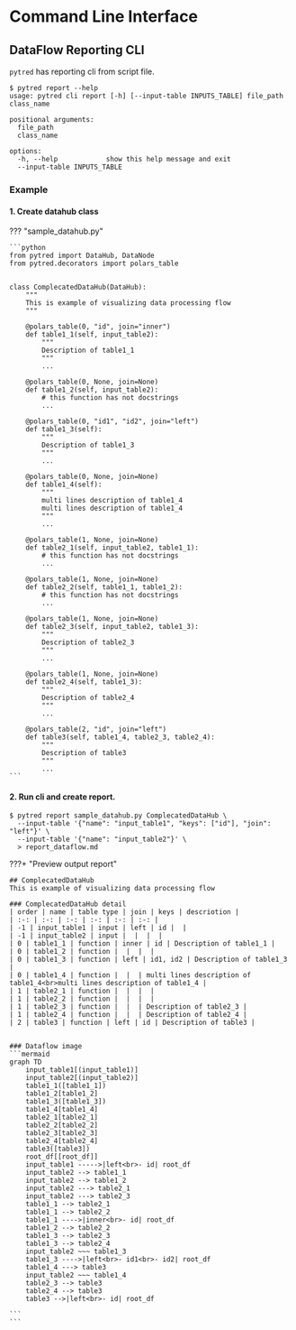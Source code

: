 # Command Line Interface


## DataFlow Reporting CLI
`pytred` has reporting cli from script file.

```
$ pytred report --help
usage: pytred cli report [-h] [--input-table INPUTS_TABLE] file_path class_name

positional arguments:
  file_path
  class_name

options:
  -h, --help            show this help message and exit
  --input-table INPUTS_TABLE
```

### Example
#### 1. Create datahub class
??? "sample_datahub.py"

    ```python
    from pytred import DataHub, DataNode
    from pytred.decorators import polars_table


    class ComplecatedDataHub(DataHub):
        """
        This is example of visualizing data processing flow
        """

        @polars_table(0, "id", join="inner")
        def table1_1(self, input_table2):
            """
            Description of table1_1
            """
            ...

        @polars_table(0, None, join=None)
        def table1_2(self, input_table2):
            # this function has not docstrings
            ...

        @polars_table(0, "id1", "id2", join="left")
        def table1_3(self):
            """
            Description of table1_3
            """
            ...

        @polars_table(0, None, join=None)
        def table1_4(self):
            """
            multi lines description of table1_4
            multi lines description of table1_4
            """
            ...

        @polars_table(1, None, join=None)
        def table2_1(self, input_table2, table1_1):
            # this function has not docstrings
            ...

        @polars_table(1, None, join=None)
        def table2_2(self, table1_1, table1_2):
            # this function has not docstrings
            ...

        @polars_table(1, None, join=None)
        def table2_3(self, input_table2, table1_3):
            """
            Description of table2_3
            """
            ...

        @polars_table(1, None, join=None)
        def table2_4(self, table1_3):
            """
            Description of table2_4
            """
            ...

        @polars_table(2, "id", join="left")
        def table3(self, table1_4, table2_3, table2_4):
            """
            Description of table3
            """
            ...
    ```

#### 2. Run cli and create report.

```
$ pytred report sample_datahub.py ComplecatedDataHub \
  --input-table '{"name": "input_table1", "keys": ["id"], "join": "left"}' \
  --input-table '{"name": "input_table2"}' \
  > report_dataflow.md
```

???+ "Preview output report"
    
    ## ComplecatedDataHub
    This is example of visualizing data processing flow

    ### ComplecatedDataHub detail
    | order | name | table type | join | keys | descriotion |
    | :-: | :-: | :-: | :-: | :-: | :-: |
    | -1 | input_table1 | input | left | id |  |
    | -1 | input_table2 | input |  |  |  |
    | 0 | table1_1 | function | inner | id | Description of table1_1 |
    | 0 | table1_2 | function |  |  |  |
    | 0 | table1_3 | function | left | id1, id2 | Description of table1_3 |
    | 0 | table1_4 | function |  |  | multi lines description of table1_4<br>multi lines description of table1_4 |
    | 1 | table2_1 | function |  |  |  |
    | 1 | table2_2 | function |  |  |  |
    | 1 | table2_3 | function |  |  | Description of table2_3 |
    | 1 | table2_4 | function |  |  | Description of table2_4 |
    | 2 | table3 | function | left | id | Description of table3 |


    ### Dataflow image
    ```mermaid
    graph TD
        input_table1[(input_table1)]
        input_table2[(input_table2)]
        table1_1([table1_1])
        table1_2[table1_2]
        table1_3([table1_3])
        table1_4[table1_4]
        table2_1[table2_1]
        table2_2[table2_2]
        table2_3[table2_3]
        table2_4[table2_4]
        table3([table3])
        root_df[[root_df]]
        input_table1 ----->|left<br>- id| root_df
        input_table2 --> table1_1
        input_table2 --> table1_2
        input_table2 ---> table2_1
        input_table2 ---> table2_3
        table1_1 --> table2_1
        table1_1 --> table2_2
        table1_1 ---->|inner<br>- id| root_df
        table1_2 --> table2_2
        table1_3 --> table2_3
        table1_3 --> table2_4
        input_table2 ~~~ table1_3
        table1_3 ---->|left<br>- id1<br>- id2| root_df
        table1_4 ---> table3
        input_table2 ~~~ table1_4
        table2_3 --> table3
        table2_4 --> table3
        table3 -->|left<br>- id| root_df

    ```
    ``` 
